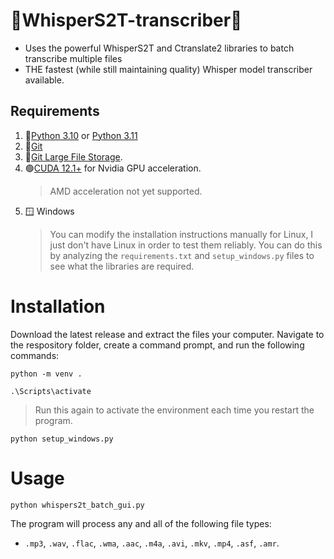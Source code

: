 # 🚀WhisperS2T-transcriber🚀
* Uses the powerful WhisperS2T and Ctranslate2 libraries to batch transcribe multiple files
* THE fastest (while still maintaining quality) Whisper model transcriber available.

## Requirements
1) 🐍[Python 3.10](https://www.python.org/downloads/release/python-31011/) or [Python 3.11](https://www.python.org/downloads/release/python-3117/)
2) 📁[Git](https://git-scm.com/downloads)
3) 📁[Git Large File Storage](https://git-lfs.com/).
6) 🟢[CUDA 12.1+](https://developer.nvidia.com/cuda-toolkit) for Nvidia GPU acceleration.
   > AMD acceleration not yet supported.
8) 🪟 Windows
   > You can modify the installation instructions manually for Linux, I just don't have Linux in order to test them reliably.  You can do this by analyzing the ```requirements.txt``` and ```setup_windows.py``` files to see what the libraries are required.

# Installation
Download the latest release and extract the files your computer.  Navigate to the respository folder, create a command prompt, and run the following commands:

```
python -m venv .
```
```
.\Scripts\activate
```
  > Run this again to activate the environment each time you restart the program.
```
python setup_windows.py
```
# Usage
```
python whispers2t_batch_gui.py
```
The program will process any and all of the following file types:
* ```.mp3```, ```.wav```, ```.flac```, ```.wma```, ```.aac```, ```.m4a```, ```.avi```, ```.mkv```, ```.mp4```, ```.asf```, ```.amr```.
